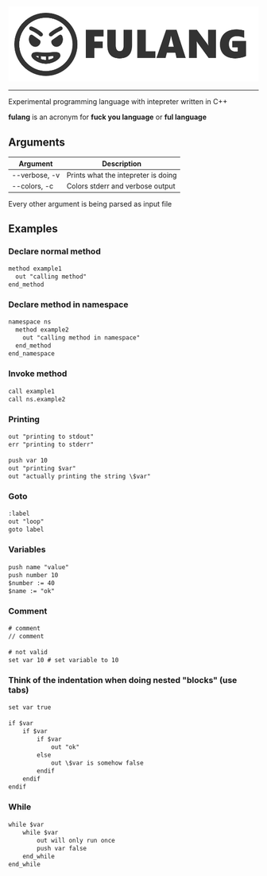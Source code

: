 ![logo](fulang-logo.png)
***

Experimental programming language with intepreter written in C++

__fulang__ is an acronym for **fuck you language** or **ful language**

## Arguments

| Argument    		| Description                           |
| --------    		| -----------                           |
| --verbose, -v   	| Prints what the intepreter is doing   |
| --colors, -c		| Colors stderr and verbose output      |

Every other argument is being parsed as input file

## Examples

### Declare normal method

```
method example1
  out "calling method"
end_method
```

### Declare method in namespace

```
namespace ns
  method example2
    out "calling method in namespace"
  end_method
end_namespace
```

### Invoke method

```
call example1
call ns.example2
```

### Printing

```
out "printing to stdout"
err "printing to stderr"

push var 10
out "printing $var"
out "actually printing the string \$var"
```

### Goto

```
:label
out "loop"
goto label
```

### Variables

```
push name "value"
push number 10
$number := 40
$name := "ok"
```

### Comment

```
# comment
// comment

# not valid
set var 10 # set variable to 10
```

### Think of the indentation when doing nested "blocks" (use tabs)

```
set var true

if $var
	if $var
		if $var
			out "ok"
		else
			out \$var is somehow false
		endif
	endif
endif
```

### While

```
while $var
	while $var
		out will only run once
		push var false
	end_while
end_while
```